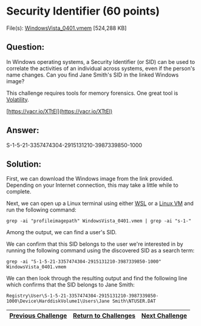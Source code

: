 # Security Identifier (60 points)

File(s): [WindowsVista_0401.vmem](https://vacr.io/XTtEl) [524,288 KB]

## Question:

In Windows operating systems, a Security Identifier (or SID) can be used to correlate the activities of an individual across systems, even if the person's name changes. Can you find Jane Smith's SID in the linked Windows image?

This challenge requires tools for memory forensics. One great tool is [Volatility](https://www.volatilityfoundation.org/).

[https://vacr.io/XTtEl](https://vacr.io/XTtEl)

## Answer:

S-1-5-21-3357474304-2915131210-3987339850-1000

## Solution:

First, we can download the Windows image from the link provided. Depending on your Internet connection, this may take a little while to complete.

Next, we can open up a Linux terminal using either [WSL](https://docs.microsoft.com/en-us/windows/wsl/install-win10) or a [Linux VM](https://www.linuxvmimages.com/) and run the following command:

```
grep -ai "profileimagepath" WindowsVista_0401.vmem | grep -ai "s-1-"
```

Among the output, we can find a user's SID.

We can confirm that this SID belongs to the user we're interested in by running the following command using the discovered SID as a search term:

```
grep -ai "S-1-5-21-3357474304-2915131210-3987339850-1000" WindowsVista_0401.vmem
```

We can then look through the resulting output and find the following line which confirms that the SID belongs to Jane Smith:

```
Registry\User\S-1-5-21-3357474304-2915131210-3987339850-1000\Device\HarddiskVolume1\Users\Jane Smith\NTUSER.DAT
```

| [Previous Challenge](/Challenges/Investigate/6/README.md#question) | [Return to Challenges](/Challenges/../../../#modules) | [Next Challenge](/Challenges/Investigate/8/README.md#question) |
| :------- | :-----: | ------: |